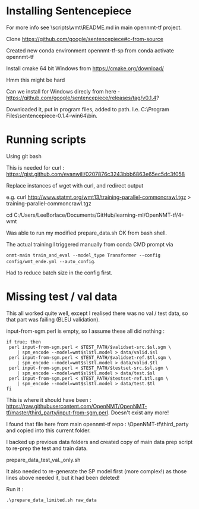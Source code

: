 # Installing Sentencepiece
For more info see \scripts\wmt\README.md in main opennmt-tf project.

Clone https://github.com/google/sentencepiece#c-from-source

Created new conda environment opennmt-tf-sp from conda activate opennmt-tf

Install cmake 64 bit Windows from https://cmake.org/download/

Hmm this might be hard

Can we install for Windows direcly from here - https://github.com/google/sentencepiece/releases/tag/v0.1.4?

Downloaded it, put in program files, added to path. I.e. C:\Program Files\sentencepiece-0.1.4-win64\bin.


# Running scripts
Using git bash

This is needed for curl : https://gist.github.com/evanwill/0207876c3243bbb6863e65ec5dc3f058

Replace instances of wget with curl, and redirect output 

e.g. curl http://www.statmt.org/wmt13/training-parallel-commoncrawl.tgz > training-parallel-commoncrawl.tgz

cd C:/Users/LeeBorlace/Documents/GitHub/learning-ml/OpenNMT-tf/4-wmt

Was able to run my modified prepare_data.sh OK from bash shell.

The actual training I triggered manually from conda CMD prompt via

`onmt-main train_and_eval --model_type Transformer --config config/wmt_ende.yml --auto_config`.

Had to reduce batch size in the config first.

# Missing test / val data
This all worked quite well, except I realised there was no val / test data, so that part was failing (BLEU validation).

input-from-sgm.perl is empty, so I assume these all did nothing :

```
if true; then
 perl input-from-sgm.perl < $TEST_PATH/$validset-src.$sl.sgm \
    | spm_encode --model=wmt$sl$tl.model > data/valid.$sl
 perl input-from-sgm.perl < $TEST_PATH/$validset-ref.$tl.sgm \
    | spm_encode --model=wmt$sl$tl.model > data/valid.$tl
 perl input-from-sgm.perl < $TEST_PATH/$testset-src.$sl.sgm \
    | spm_encode --model=wmt$sl$tl.model > data/test.$sl
 perl input-from-sgm.perl < $TEST_PATH/$testset-ref.$tl.sgm \
    | spm_encode --model=wmt$sl$tl.model > data/test.$tl
fi
```

This is where it should have been : https://raw.githubusercontent.com/OpenNMT/OpenNMT-tf/master/third_party/input-from-sgm.perl. Doesn't exist any more!

I found that file here from main opennmt-tf repo : \OpenNMT-tf\third_party and copied into this current folder.

I backed up previous data folders and created copy of main data prep script to re-prep the test and train data.

prepare_data_test_val._only.sh

It also needed to re-generate the SP model first (more complex!) as those lines above needed it, but it had been deleted!

Run it :

`.\prepare_data_limited.sh raw_data`


